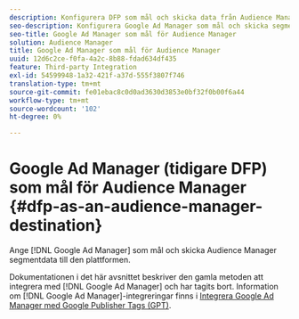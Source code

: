 ```yaml
---
description: Konfigurera DFP som mål och skicka data från Audience Manager-segment till den plattformen.
seo-description: Konfigurera Google Ad Manager som mål och skicka segmentdata från Audience Manager till den plattformen.
seo-title: Google Ad Manager som mål för Audience Manager
solution: Audience Manager
title: Google Ad Manager som mål för Audience Manager
uuid: 12d6c2ce-f0fa-4a2c-8b88-fdad634df435
feature: Third-party Integration
exl-id: 54599948-1a32-421f-a37d-555f3807f746
translation-type: tm+mt
source-git-commit: fe01ebac8c0d0ad3630d3853e0bf32f0b00f6a44
workflow-type: tm+mt
source-wordcount: '102'
ht-degree: 0%

---
```


# Google Ad Manager (tidigare DFP) som mål för Audience Manager {#dfp-as-an-audience-manager-destination}

Ange [!DNL Google Ad Manager] som mål och skicka Audience Manager segmentdata till den plattformen.

Dokumentationen i det här avsnittet beskriver den gamla metoden att integrera med [!DNL Google Ad Manager] och har tagits bort. Information om [!DNL Google Ad Manager]-integreringar finns i [Integrera Google Ad Manager med Google Publisher Tags (GPT)](../integration/gpt-aam-destination/gpt-aam-requirements.md).
